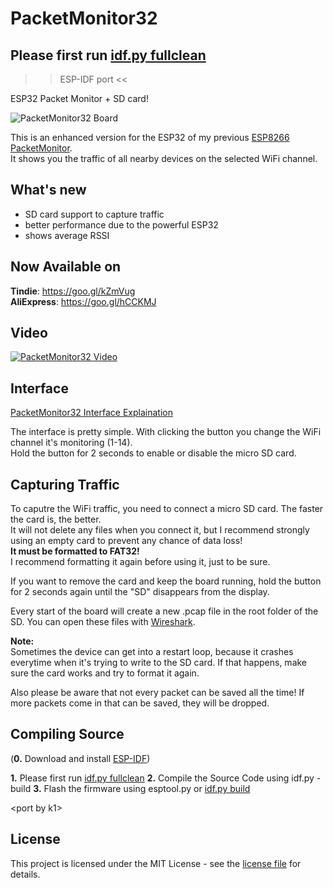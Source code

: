 # PacketMonitor32
## Please first run [idf.py fullclean](https://github.com/espressif/esp-idf)
>> ESP-IDF port <<

ESP32 Packet Monitor + SD card!

![PacketMonitor32 Board](https://raw.githubusercontent.com/spacehuhn/PacketMonitor32/master/images/1.jpg)

This is an enhanced version for the ESP32 of my previous [ESP8266 PacketMonitor](https://github.com/spacehuhn/PacketMonitor).  
It shows you the traffic of all nearby devices on the selected WiFi channel.  

## What's new
- SD card support to capture traffic
- better performance due to the powerful ESP32
- shows average RSSI

## Now Available on
**Tindie**: https://goo.gl/kZmVug  
**AliExpress**: https://goo.gl/hCCKMJ  

## Video
[![PacketMonitor32 Video](https://img.youtube.com/vi/7WYakpagPXk/0.jpg)](https://www.youtube.com/watch?v=7WYakpagPXk)

## Interface
[PacketMonitor32 Interface Explaination](https://raw.githubusercontent.com/spacehuhn/PacketMonitor32/master/images/2.jpg)

The interface is pretty simple. With clicking the button you change the WiFi channel it's monitoring (1-14).  
Hold the button for 2 seconds to enable or disable the micro SD card.  

## Capturing Traffic
To caputre the WiFi traffic, you need to connect a micro SD card. The faster the card is, the better.  
It will not delete any files when you connect it, but I recommend strongly using an empty card to prevent any chance of data loss!  
**It must be formatted to FAT32!**  
I recommend formatting it again before using it, just to be sure.  

If you want to remove the card and keep the board running, hold the button for 2 seconds again until the "SD" disappears from the display.
  
Every start of the board will create a new .pcap file in the root folder of the SD. You can open these files with [Wireshark](https://www.wireshark.org/).

**Note:**  
Sometimes the device can get into a restart loop, because it crashes everytime when it's trying to write to the SD card. If that happens, make sure the card works and try to format it again.  

Also please be aware that not every packet can be saved all the time! If more packets come in that can be saved, they will be dropped.  

## Compiling Source
(**0.** Download and install [ESP-IDF](https://github.com/espressif/esp-idf))
<!-- **1.** Install the Arduino core for the ESP32: https://github.com/espressif/arduino-esp32#installation-instructions  -->
<!-- **2.** Install this ESP8266/ESP32 OLED library: https://github.com/squix78/esp8266-oled-ssd1306  -->
<!-- **3.** [Download](https://github.com/spacehuhn/PacketMonitor32/archive/master.zip) and unzip the repository  -->
<!-- **4.** Open PacketMonitor32.ino with Arduino  -->
**1.** Please first run [idf.py fullclean](https://github.com/espressif/esp-idf)
**2.** Compile the Source Code using idf.py -build
**3.** Flash the firmware using esptool.py or [idf.py build](https://github.com/espressif/esp-idf)

<!-- If you ran into upload problems, try setting the flash frequency to 40MHz and the upload speed 115200.  -->
<!-- If you want to use your own hardware, you may want to edit the settings in lines 22 - 32.  -->
\<port by k1\>

## License

This project is licensed under the MIT License - see the [license file](LICENSE) for details.
